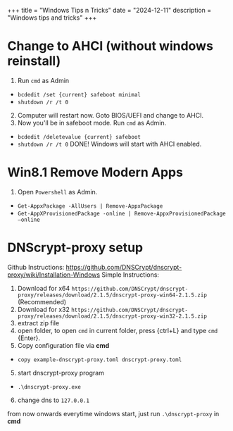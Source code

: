 +++
title = "Windows Tips n Tricks"
date = "2024-12-11"
description = "Windows tips and tricks"
+++

# Change to AHCI (without windows reinstall)
1. Run `cmd` as Admin
- `bcdedit /set {current} safeboot minimal`
- `shutdown /r /t 0`
2. Computer will restart now. Goto BIOS/UEFI and change to AHCI.
3. Now you'll be in safeboot mode. Run `cmd` as Admin.
- `bcdedit /deletevalue {current} safeboot`
- `shutdown /r /t 0`
DONE! Windows will start with AHCI enabled.


# Win8.1 Remove Modern Apps
1. Open `Powershell` as Admin.
- `Get-AppxPackage -AllUsers | Remove-AppxPackage`
- `Get-AppXProvisionedPackage -online | Remove-AppxProvisionedPackage –online`

# DNScrypt-proxy setup
Github Instructions: https://github.com/DNSCrypt/dnscrypt-proxy/wiki/Installation-Windows
Simple Instructions:
1. Download for x64 `https://github.com/DNSCrypt/dnscrypt-proxy/releases/download/2.1.5/dnscrypt-proxy-win64-2.1.5.zip` (Recommended)
1. Download for x32 `https://github.com/DNSCrypt/dnscrypt-proxy/releases/download/2.1.5/dnscrypt-proxy-win32-2.1.5.zip`
2. extract zip file
3. open folder, to open `cmd` in current folder, press {ctrl+L} and type `cmd` {Enter}.
4. Copy configuration file via **cmd**
- `copy example-dnscrypt-proxy.toml dnscrypt-proxy.toml`
5. start dnscrypt-proxy program
- `.\dnscrypt-proxy.exe`
6. change dns to `127.0.0.1`

from now onwards everytime windows start, just run `.\dnscrypt-proxy` in **cmd**
  